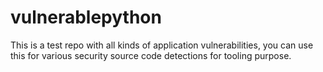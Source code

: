 # vulnerablepython

This is a test repo with all kinds of application vulnerabilities, you can use this for various security source code detections for tooling purpose.
